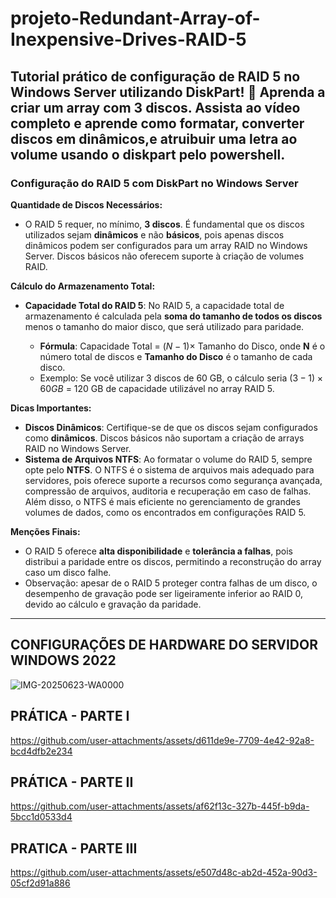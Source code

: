 # projeto-Redundant-Array-of-Inexpensive-Drives-RAID-5
Tutorial prático de configuração de RAID 5 no Windows Server utilizando DiskPart! 🚀 Aprenda a criar um array com 3 discos. Assista ao vídeo completo e aprende como formatar, converter discos em dinâmicos,e atruibuir uma letra ao volume usando o diskpart pelo powershell.
---

### **Configuração do RAID 5 com DiskPart no Windows Server**

**Quantidade de Discos Necessários:**

* O RAID 5 requer, no mínimo, **3 discos**. É fundamental que os discos utilizados sejam **dinâmicos** e não **básicos**, pois apenas discos dinâmicos podem ser configurados para um array RAID no Windows Server. Discos básicos não oferecem suporte à criação de volumes RAID.

**Cálculo do Armazenamento Total:**

* **Capacidade Total do RAID 5**: No RAID 5, a capacidade total de armazenamento é calculada pela **soma do tamanho de todos os discos** menos o tamanho do maior disco, que será utilizado para paridade.

  * **Fórmula**: Capacidade Total = $(N - 1) \times$ Tamanho do Disco, onde **N** é o número total de discos e **Tamanho do Disco** é o tamanho de cada disco.
  * Exemplo: Se você utilizar 3 discos de 60 GB, o cálculo seria $(3 - 1) \times 60 GB$ = 120 GB de capacidade utilizável no array RAID 5.

**Dicas Importantes:**

* **Discos Dinâmicos**: Certifique-se de que os discos sejam configurados como **dinâmicos**. Discos básicos não suportam a criação de arrays RAID no Windows Server.
* **Sistema de Arquivos NTFS**: Ao formatar o volume do RAID 5, sempre opte pelo **NTFS**. O NTFS é o sistema de arquivos mais adequado para servidores, pois oferece suporte a recursos como segurança avançada, compressão de arquivos, auditoria e recuperação em caso de falhas. Além disso, o NTFS é mais eficiente no gerenciamento de grandes volumes de dados, como os encontrados em configurações RAID 5.

**Menções Finais:**

* O RAID 5 oferece **alta disponibilidade** e **tolerância a falhas**, pois distribui a paridade entre os discos, permitindo a reconstrução do array caso um disco falhe.
* Observação: apesar de o RAID 5 proteger contra falhas de um disco, o desempenho de gravação pode ser ligeiramente inferior ao RAID 0, devido ao cálculo e gravação da paridade.

---


## CONFIGURAÇÕES DE HARDWARE DO SERVIDOR WINDOWS 2022
![IMG-20250623-WA0000](https://github.com/user-attachments/assets/4508aa88-7dad-4b93-b9d5-188780e68202)


## PRÁTICA - PARTE I 

https://github.com/user-attachments/assets/d611de9e-7709-4e42-92a8-bcd4dfb2e234

## PRÁTICA - PARTE II



https://github.com/user-attachments/assets/af62f13c-327b-445f-b9da-5bcc1d0533d4


## PRATICA - PARTE III




https://github.com/user-attachments/assets/e507d48c-ab2d-452a-90d3-05cf2d91a886

